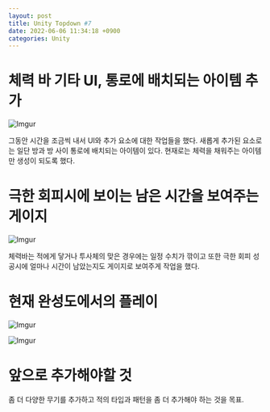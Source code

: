 ```yaml
---
layout: post
title: Unity Topdown #7
date: 2022-06-06 11:34:18 +0900
categories: Unity
---
```


# 체력 바 기타 UI, 통로에 배치되는 아이템 추가


![Imgur](https://imgur.com/CC3ORzl.gif)

그동안 시간을 조금씩 내서 UI와 추가 요소에 대한 작업들을 했다. 새롭게 추가된 요소로는 일단 방과 방 사이 통로에 배치되는 아이템이 있다. 현재로는 체력을 채워주는 아이템만 생성이 되도록 했다.

# 극한 회피시에 보이는 남은 시간을 보여주는 게이지

![Imgur](https://imgur.com/0CgYE9m.gif)

체력바는 적에게 닿거나 투사체의 맞은 경우에는 일정 수치가 깎이고 또한 극한 회피 성공시에 얼마나 시간이 남았는지도 게이지로 보여주게 작업을 했다.


# 현재 완성도에서의 플레이

![Imgur](https://imgur.com/YjEibTt.gif)

![Imgur](https://imgur.com/mSCMtNL.gif)



# 앞으로 추가해야할 것
좀 더 다양한 무기를 추가하고 적의 타입과 패턴을 좀 더 추가해야 하는 것을 목표.
